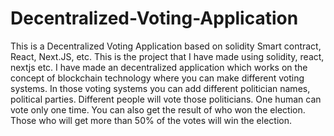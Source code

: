 # Decentralized-Voting-Application
This is a Decentralized Voting Application based on solidity Smart contract, React, Next.JS, etc.
This is the project that I have made using solidity, react, nextjs etc. I have made an decentralized application which works on the concept of blockchain technology where you can make different voting systems. In those voting systems you can add different politician names, political parties. Different people will vote those politicians. One human can vote only one time. You can also get the result of who won the election. Those who will get more than 50% of the votes will win the election.
